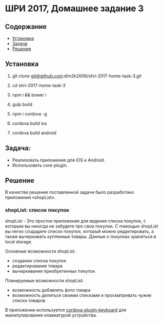 # ШРИ 2017, Домашнее задание 3

## Содержание

- [Установка](#Установка)
- [Задача](#Задача)
- [Решение](#Решение)

## Установка

1. git clone git@github.com:dim2k2006/shri-2017-home-task-3.git

2. cd shri-2017-home-task-3

3. npm i && bower i

4. gulp build

5. npm i cordova -g

6. cordova build ios

7. cordova build android 

## Задача:

- Реализовать приложение для iOS и Android.
- Использовать core-plugin.

## Решение

В качестве решения поставленной задачи было разработано приложения «shopList».

### shopList: список покупок

shopList - Это простое приложение для ведения списка покупок, с которым вы никогда не забудете про свои покупки.
С помощью shopList вы легко создадите список покупок, который можно редактировать, а также вычеркивать купленные товары. 
Данные о покупках храняться в local storage.

Основные возможности shopList:

- создание списка покупок
- редактирование товара
- вычеркивание приобретенных покупок

Планируемые возможности shopList:

- возможность добавлять фото товара
- возможность делиться своими списками и просматривать чужие списки товаров

В приложении используется [cordova-plugin-keyboard](https://www.npmjs.com/package/cordova-plugin-keyboard) для манипулирования клавиатурой устройства.

